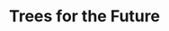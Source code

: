 ---
title: Trees for the Future
url: 'https://trees.org/'
categories:
  - 63a7cfb3-7cd5-4282-af9d-e5ed41572d1b
tags:
  - reforestation
description: >-
  TREES plants all sorts of trees and plants, and nearly all of the trees used
  are either native or naturalized in the environments where they are planted.
  They partner with farmers to understand their needs and match them with
  species that will suit their needs and be environmentally benign.
image: null
blueprint: action

---